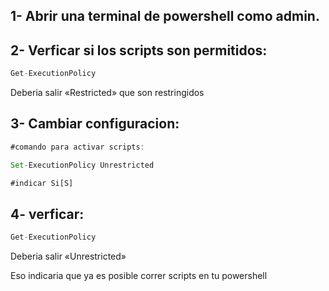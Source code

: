 1- Abrir una terminal de powershell como admin.
--------------------------------------------------

2- Verficar si los scripts son permitidos:
---------------------------------------------

```js
Get-ExecutionPolicy
```

Deberia salir «Restricted» que son restringidos

3- Cambiar configuracion:
------------------------------

```js
#comando para activar scripts:

Set-ExecutionPolicy Unrestricted

#indicar Si[S]
```

4- verficar:
-------------

```js
Get-ExecutionPolicy
```

Deberia salir «Unrestricted»

Eso indicaria que ya es posible correr scripts en tu powershell